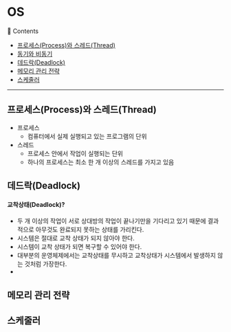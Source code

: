# OS
🔖 Contents

- [프로세스(Process)와 스레드(Thread)](프로세스(Process)와-스레드(Thread))
- [동기와 비동기](#동기와-비동기)
- [데드락(Deadlock)](#데드락(Deadlock))
- [메모리 관리 전략](#메모리-관리-전략)
- [스케줄러](#스케줄러)

<hr>

## 프로세스(Process)와 스레드(Thread)

- 프로세스
  - 컴퓨터에서 실제 실행되고 있는 프로그램의 단위
- 스레드
  - 프로세스 안에서 작업이 실행되는 단위
  - 하나의 프로세스는 최소 한 개 이상의 스레드를 가지고 있음

## 데드락(Deadlock)

#### 교착상태(Deadlock)?
- 두 개 이상의 작업이 서로 상대방의 작업이 끝나기만을 기다리고 있기 때문에 결과적으로 아무것도 완료되지 못하는 상태를 가리킨다.
- 시스템은 절대로 교착 상태가 되지 않아야 한다.
- 시스템이 교착 상태가 되면 복구할 수 있어야 한다.
- 대부분의 운영체제에서는 교착상태를 무시하고 교착상태가 시스템에서 발생하지 않는 것처럼 가장한다.
- 
## 메모리 관리 전략
## 스케줄러
